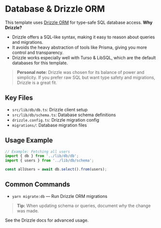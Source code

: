 # Database & Drizzle ORM

This template uses [Drizzle ORM](https://orm.drizzle.team/) for type-safe SQL database access. **Why Drizzle?**

- Drizzle offers a SQL-like syntax, making it easy to reason about queries and migrations.
- It avoids the heavy abstraction of tools like Prisma, giving you more control and transparency.
- Drizzle works especially well with Turso & LibSQL, which are the default databases for this template.

> **Personal note:** Drizzle was chosen for its balance of power and simplicity. If you prefer raw SQL but want type safety and migrations, Drizzle is a great fit.

## Key Files
- `src/lib/db/db.ts`: Drizzle client setup
- `src/lib/db/schema.ts`: Database schema definitions
- `drizzle.config.ts`: Drizzle migration config
- `migrations/`: Database migration files

## Usage Example

```ts
// Example: Fetching all users
import { db } from '../lib/db/db';
import { users } from '../lib/db/schema';

const allUsers = await db.select().from(users);
```

## Common Commands
- `yarn migrate:db` — Run Drizzle ORM migrations

> **Tip:** When updating schema or queries, document *why* the change was made.

See the Drizzle docs for advanced usage.
